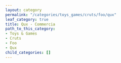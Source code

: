 ```yaml
---
layout: category
permalink: "/categories/toys_games/cruts/foo/qux"
leaf_category: true
title: Qux - Commercia
path_to_this_category:
- Toys & Games
- Cruts
- Foo
- Qux
child_categories: []
---
```

